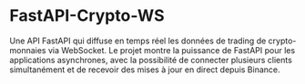 # FastAPI-Crypto-WS
Une API FastAPI qui diffuse en temps réel les données de trading de crypto-monnaies via WebSocket. Le projet montre la puissance de FastAPI pour les applications asynchrones, avec la possibilité de connecter plusieurs clients simultanément et de recevoir des mises à jour en direct depuis Binance.
